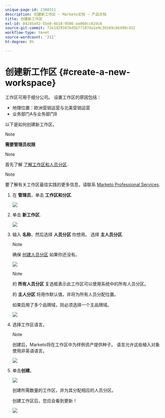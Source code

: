 ```yaml
---
unique-page-id: 2360311
description: 创建新工作区 — Marketo文档 — 产品文档
title: 创建新工作区
exl-id: 04245a92-55e0-4b18-9506-aa060cc62dc6
source-git-commit: 72e1d29347bd5b77107da1e9c30169cb6490c432
workflow-type: tm+mt
source-wordcount: '211'
ht-degree: 0%

---
```


# 创建新工作区 {#create-a-new-workspace}

工作区可用于细分公司。 设置工作区的原因包括：

* 地理位置：欧洲营销运营与北美营销运营
* 业务部门A与业务部门B

以下是如何创建新工作区。

>[!NOTE]
>
>**需要管理员权限**

>[!NOTE]
>
>首先了解 [了解工作区和人员分区](/help/marketo/product-docs/administration/workspaces-and-person-partitions/understanding-workspaces-and-person-partitions.md).

>[!NOTE]
>
>要了解有关工作区最佳实践的更多信息，请联系 [Marketo Professional Services](mailto:services@marketo.com).

1. 在 **管理员**，单击 **工作区和分区**.

   ![](assets/image2014-9-17-11-3a59-3a11.png)

1. 单击 **新工作区**.

   ![](assets/two-1.png)

1. 输入 **名称**，然后选择 **人员分区** 你想用。 选择 **主人员分区**.

   >[!NOTE]
   >
   >确保 [创建人员分区](/help/marketo/product-docs/administration/workspaces-and-person-partitions/create-a-person-partition.md) 如果你还没有。

   ![](assets/three-1.png)

   >[!NOTE]
   >
   >的 **所有人员分区** 复选框表示此工作区可以使用系统中的所有人员分区。
   >
   >的 **主人分区** 将用作默认值，并将为所有人员分配位置。

   如果启用了多个品牌域，则必须选择一个主品牌域。

   ![](assets/four-1.png)

1. 选择工作区语言。

   >[!NOTE]
   >
   >创建后，Marketo将在工作区中为样例资产提供种子。 语言允许这些植入对象使用非英语语言。

   ![](assets/five.png)

1. 单击&#x200B;**创建**。

   ![](assets/six.png)

   创建所需数量的工作区，并为其分配相应的人员分区。

   创建工作区后，您应会看到更新！

   ![](assets/image2014-9-17-15-3a39-3a10.png)
